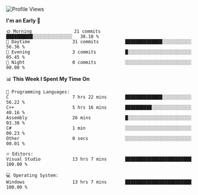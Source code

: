 <!--START_SECTION:waka-->
![Profile Views](http://img.shields.io/badge/Profile%20Views-6-blue)

**I'm an Early 🐤** 

```text
🌞 Morning                21 commits          ██████████░░░░░░░░░░░░░░░   38.18 % 
🌆 Daytime                31 commits          ██████████████░░░░░░░░░░░   56.36 % 
🌃 Evening                3 commits           █░░░░░░░░░░░░░░░░░░░░░░░░   05.45 % 
🌙 Night                  0 commits           ░░░░░░░░░░░░░░░░░░░░░░░░░   00.00 % 
```


📊 **This Week I Spent My Time On** 

```text
💬 Programming Languages: 
C                        7 hrs 22 mins       ██████████████░░░░░░░░░░░   56.22 % 
C++                      5 hrs 16 mins       ██████████░░░░░░░░░░░░░░░   40.16 % 
Assembly                 26 mins             █░░░░░░░░░░░░░░░░░░░░░░░░   03.38 % 
C#                       1 min               ░░░░░░░░░░░░░░░░░░░░░░░░░   00.23 % 
Other                    0 secs              ░░░░░░░░░░░░░░░░░░░░░░░░░   00.01 % 

🔥 Editors: 
Visual Studio            13 hrs 7 mins       █████████████████████████   100.00 % 

💻 Operating System: 
Windows                  13 hrs 7 mins       █████████████████████████   100.00 % 
```


<!--END_SECTION:waka-->
